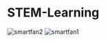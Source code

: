 # STEM-Learning
![smartfan2](https://github.com/user-attachments/assets/d982604f-3c47-4700-a8f9-29bc14a7db23)
![smartfan1](https://github.com/user-attachments/assets/022bb5ab-8f4b-4b64-a862-090c64418d87)
